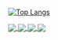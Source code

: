 [![Top Langs](https://github-readme-stats.vercel.app/api/top-langs/?username=lukefleed&layout=compact&theme=dracula)](https://github.com/lukefleed/lukefleed)

<a href="https://github.com/lukefleed/lab-didattico">
  <img align="center" src="https://github-readme-stats.vercel.app/api/pin/?username=lukefleed&repo=lab-didattico&theme=dracula" />
</a>

<a href="https://github.com/lukefleed/raspberry">
  <img align="center" src="https://github-readme-stats.vercel.app/api/pin/?username=lukefleed&repo=raspberry&theme=dracula" />
</a>

<a href="https://github.com/lukefleed/Dispensa-sul-calcolo-integrale">
  <img align="center" src="https://github-readme-stats.vercel.app/api/pin/?username=lukefleed&repo=Dispensa-sul-calcolo-integrale&theme=dracula" />
</a>

<a href="https://github.com/lukefleed/imdb-graph">
  <img align="center" src="https://github-readme-stats.vercel.app/api/pin/?username=lukefleed&repo=imdb-graph&theme=dracula" />
</a>
